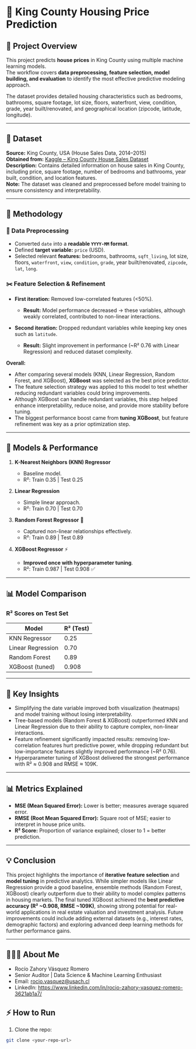 # 🏡 King County Housing Price Prediction

## 🚀 Project Overview
This project predicts **house prices** in King County using multiple machine learning models.  
The workflow covers **data preprocessing, feature selection, model building, and evaluation** to identify the most effective predictive modeling approach.  

The dataset provides detailed housing characteristics such as bedrooms, bathrooms, square footage, lot size, floors, waterfront, view, condition, grade, year built/renovated, and geographical location (zipcode, latitude, longitude).  

---

## 📂 Dataset  

**Source:** King County, USA (House Sales Data, 2014–2015)  
**Obtained from:** [Kaggle – King County House Sales Dataset](https://www.kaggle.com/datasets/minasameh55/king-country-houses-aa)  
**Description:** Contains detailed information on house sales in King County, including price, square footage, number of bedrooms and bathrooms, year built, condition, and location features.  
**Note:** The dataset was cleaned and preprocessed before model training to ensure consistency and interpretability.  

---

## 🧰 Methodology  

### 🔎 Data Preprocessing  
- Converted `date` into a **readable `YYYY-MM` format**.  
- Defined **target variable:** `price` (USD).  
- Selected relevant **features:** bedrooms, bathrooms, `sqft_living`, lot size, floors, `waterfront`, `view`, `condition`, `grade`, year built/renovated, `zipcode`, `lat`, `long`.  

### ✂️ Feature Selection & Refinement  
- **First iteration:** Removed low-correlated features (<50%).  
  - **Result:** Model performance decreased → these variables, although weakly correlated, contributed to non-linear interactions.  

- **Second iteration:** Dropped redundant variables while keeping key ones such as `latitude`.  
  - **Result:** Slight improvement in performance (~R² 0.76 with Linear Regression) and reduced dataset complexity.  

**Overall:**  
  - After comparing several models (KNN, Linear Regression, Random Forest, and XGBoost), **XGBoost** was selected as the best price predictor.  
  - The feature selection strategy was applied to this model to test whether reducing redundant variables could bring improvements.  
  - Although XGBoost can handle redundant variables, this step helped enhance interpretability, reduce noise, and provide more stability before tuning.  
  - The biggest performance boost came from **tuning XGBoost**, but feature refinement was key as a prior optimization step.  

---

## 🤖 Models & Performance  

1. **K-Nearest Neighbors (KNN) Regressor**  
   - Baseline model.  
   - R²: Train 0.35 | Test 0.25  

2. **Linear Regression**  
   - Simple linear approach.  
   - R²: Train 0.70 | Test 0.70  

3. **Random Forest Regressor** 🌳  
   - Captured non-linear relationships effectively.  
   - R²: Train 0.89 | Test 0.89  

4. **XGBoost Regressor** ⚡  
   - **Improved once with hyperparameter tuning**.   
   - R²: Train 0.987 | Test 0.908 ✅  
    
---

## 📊 Model Comparison  

### R² Scores on Test Set  

| Model               | R² (Test) |
|----------------------|-----------|
| KNN Regressor        | 0.25      |
| Linear Regression    | 0.70      |
| Random Forest        | 0.89      |
| XGBoost (tuned)      | 0.908     |

---

## 📂 Key Insights
- Simplifying the date variable improved both visualization (heatmaps) and model training without losing interpretability.  
- Tree-based models (Random Forest & XGBoost) outperformed KNN and Linear Regression due to their ability to capture complex, non-linear interactions.
- Feature refinement significantly impacted results: removing low-correlation features hurt predictive power, while dropping redundant but low-importance features slightly improved performance (~R² 0.76).  
- Hyperparameter tuning of XGBoost delivered the strongest performance with R² ≈ 0.908 and RMSE ≈ 109K.  

---

## 📊 Metrics Explained
- **MSE (Mean Squared Error):** Lower is better; measures average squared error.  
- **RMSE (Root Mean Squared Error):** Square root of MSE; easier to interpret in house price units.  
- **R² Score:** Proportion of variance explained; closer to 1 = better prediction.

---

## 💡 Conclusion  

This project highlights the importance of **iterative feature selection** and **model tuning** in predictive analytics. While simpler models like Linear Regression provide a good baseline, ensemble methods (Random Forest, XGBoost) clearly outperform due to their ability to model complex patterns in housing markets. The final tuned XGBoost achieved the **best predictive accuracy (R² ~0.908, RMSE ~109K)**, showing strong potential for real-world applications in real estate valuation and investment analysis. Future improvements could include adding external datasets (e.g., interest rates, demographic factors) and exploring advanced deep learning methods for further performance gains.  

---

## 🙋🏽‍♀️ About Me

- Rocío Zahory Vásquez Romero
- Senior Auditor | Data Science & Machine Learning Enthusiast
- Email: rocio.vasquez@usach.cl
- LinkedIn: https://www.linkedin.com/in/rocio-zahory-vasquez-romero-3621ab1a7/


## ⚡ How to Run
1. Clone the repo:  
```bash
git clone <your-repo-url>
